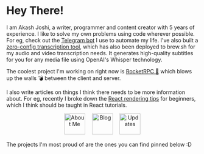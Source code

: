 # Hey There!

I am Akash Joshi, a writer, programmer and content creator with 5 years of experience. I like to solve my own problems using code wherever possible. For eg, check out the [Telegram bot](https://github.com/akash-joshi/madulus) I use to automate my life. I've also built a [zero-config transcription tool](https://github.com/akash-joshi/better-whisper/), which has also been deployed to brew.sh for my audio and video transcription needs. It generates high-quality subtitles for you for any media file using OpenAI's Whisper technology.

The coolest project I'm working on right now is [RocketRPC 🚀](https://github.com/akash-joshi/rocketrpc) which blows up the walls 💣 between the client and server. 

I also write articles on things I think there needs to be more information about. For eg, recently I broke down the [React rendering tips](https://thewriting.dev/revisiting-react-rendering/) for beginners, which I think should be taught in React tutorials.

<p align="center">
  <a href="https://thewriting.dev/about"><img src='https://github.com/pavanjadhaw/pavanjadhaw/raw/master/me.svg?sanitize=true' alt="About Me" title="About Me" height='55px'/></a>　
  <a href="https://thewriting.dev"><img src='https://github.com/pavanjadhaw/pavanjadhaw/raw/master/blog.svg?sanitize=true' alt="Blog" title="Blog" height='55px'/></a>　
  <a href="https://twitter.com/thewritingdev"><img src='https://github.com/pavanjadhaw/pavanjadhaw/raw/master/updates.svg?sanitize=true' alt="Updates" title="Updates" height='55px'/></a>　
</p>

The projects I'm most proud of are the ones you can find pinned below :D
